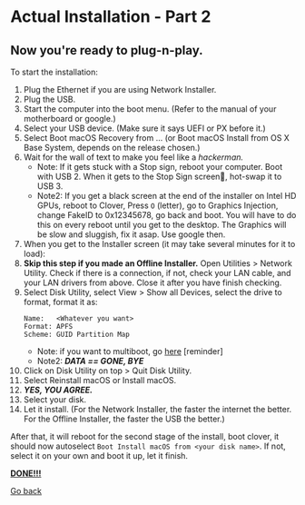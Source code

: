 # Actual Installation - Part 2

## Now you're ready to plug-n-play.

To start the installation:

1. Plug the Ethernet if you are using Network Installer.
2. Plug the USB.
3. Start the computer into the boot menu. \(Refer to the manual of your motherboard or google.\)
4. Select your USB device. \(Make sure it says UEFI or PX before it.\)
5. Select Boot macOS Recovery from ... \(or Boot macOS Install from OS X Base System, depends on the release chosen.\)
6. Wait for the wall of text to make you feel like a _hackerman._
   * Note: If it gets stuck with a Stop sign, reboot your computer. Boot with USB 2. When it gets to the Stop Sign screen🚫, hot-swap it to USB 3.
   * Note2: If you get a black screen at the end of the installer on Intel HD GPUs, reboot to Clover, Press `O` \(letter\), go to Graphics Injection, change FakeID to 0x12345678, go back and boot. You will have to do this on every reboot until you get to the desktop. The Graphics will be slow and sluggish, fix it asap. Use google then.
7. When you get to the Installer screen \(it may take several minutes for it to load\):
8. **Skip this step if you made an Offline Installer.** Open Utilities &gt; Network Utility. Check if there is a connection, if not, check your LAN cable, and your LAN drivers from above. Close it after you have finish checking.
9. Select Disk Utility, select View &gt; Show all Devices, select the drive to format, format it as:
    ```
    Name:   <Whatever you want>
    Format: APFS
    Scheme: GUID Partition Map
    ```
   * Note: if you want to multiboot, go [here](https://hackintosh-multiboot.gitbook.io/hackintosh-multiboot/) \[reminder\]
   * Note2: _**DATA == GONE, BYE**_
10. Click on Disk Utility on top &gt; Quit Disk Utility.
11. Select Reinstall macOS or Install macOS.
12. _**YES, YOU AGREE.**_
13. Select your disk.
14. Let it install. \(For the Network Installer, the faster the internet the better. For the Offline Installer, the faster the USB the better.\)

After that, it will reboot for the second stage of the install, boot clover, it should now autoselect `Boot Install macOS from <your disk name>`. If not, select it on your own and boot it up, let it finish.

[**DONE!!!**](../../post-installation/posty/)

<a href="#" onclick="window.history.back()">Go back</a>